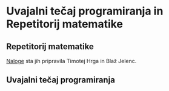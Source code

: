 # Uvajalni tečaj programiranja in Repetitorij matematike

## Repetitorij matematike

[Naloge](RepetitorijMatematike.pdf) sta jih pripravila Timotej Hrga in Blaž Jelenc.

## Uvajalni tečaj programiranja
